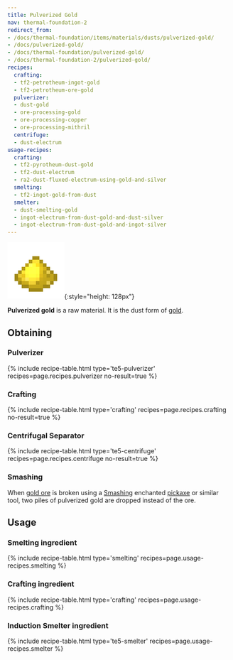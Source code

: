 ```yaml
---
title: Pulverized Gold
nav: thermal-foundation-2
redirect_from:
- /docs/thermal-foundation/items/materials/dusts/pulverized-gold/
- /docs/pulverized-gold/
- /docs/thermal-foundation/pulverized-gold/
- /docs/thermal-foundation-2/pulverized-gold/
recipes:
  crafting:
  - tf2-petrotheum-ingot-gold
  - tf2-petrotheum-ore-gold
  pulverizer:
  - dust-gold
  - ore-processing-gold
  - ore-processing-copper
  - ore-processing-mithril
  centrifuge:
  - dust-electrum
usage-recipes:
  crafting:
  - tf2-pyrotheum-dust-gold
  - tf2-dust-electrum
  - ra2-dust-fluxed-electrum-using-gold-and-silver
  smelting:
  - tf2-ingot-gold-from-dust
  smelter:
  - dust-smelting-gold
  - ingot-electrum-from-dust-gold-and-dust-silver
  - ingot-electrum-from-dust-gold-and-ingot-silver
---
```


![Pulverized gold](/assets/images/thermal-foundation-2/dust-gold.png){:style="height: 128px"}


**Pulverized gold** is a raw material. It is the dust form of
[gold](https://minecraft.gamepedia.com/Gold_Ingot).


Obtaining
---------

### Pulverizer
{% include recipe-table.html type='te5-pulverizer' recipes=page.recipes.pulverizer no-result=true %}

### Crafting
{% include recipe-table.html type='crafting' recipes=page.recipes.crafting no-result=true %}

### Centrifugal Separator
{% include recipe-table.html type='te5-centrifuge' recipes=page.recipes.centrifuge no-result=true %}

### Smashing
When [gold ore](https://minecraft.gamepedia.com/Gold_Ore) is broken using a
[Smashing](/docs/1.12/cofh-core-4/smashing/) enchanted
[pickaxe](https://minecraft.gamepedia.com/Pickaxe) or similar tool, two piles of
pulverized gold are dropped instead of the ore.


Usage
-----

### Smelting ingredient
{% include recipe-table.html type='smelting' recipes=page.usage-recipes.smelting %}

### Crafting ingredient
{% include recipe-table.html type='crafting' recipes=page.usage-recipes.crafting %}

### Induction Smelter ingredient
{% include recipe-table.html type='te5-smelter' recipes=page.usage-recipes.smelter %}

